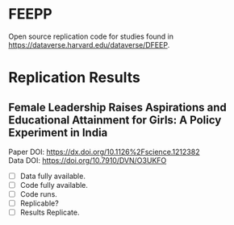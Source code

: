 # FEEPP
Open source replication code for studies found in https://dataverse.harvard.edu/dataverse/DFEEP.






# Replication Results


## Female Leadership Raises Aspirations and Educational Attainment for Girls: A Policy Experiment in India


Paper DOI: https://dx.doi.org/10.1126%2Fscience.1212382  
Data DOI: https://doi.org/10.7910/DVN/O3UKFO

- [ ] Data fully available.
- [ ] Code fully available.
- [ ] Code runs.
- [ ] Replicable?
- [ ] Results Replicate.
